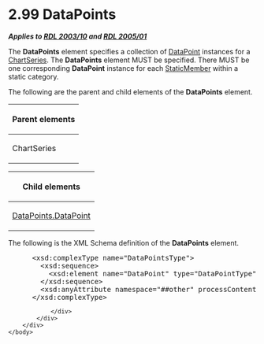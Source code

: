 <html dir="LTR" xmlns:mshelp="http://msdn.microsoft.com/mshelp" xmlns:ddue="http://ddue.schemas.microsoft.com/authoring/2003/5" xmlns:xlink="http://www.w3.org/1999/xlink" xmlns:tool="http://www.microsoft.com/tooltip">
    <head>
        <meta http-equiv="Content-Type" content="text/html; CHARSET=utf-8"></meta>
        <meta name="save" content="history"></meta>
        <title>2.99 DataPoints</title>
        <xml>
            <mshelp:toctitle title="2.99 DataPoints"></mshelp:toctitle>
            <mshelp:rltitle title="[MS-RDL]: DataPoints"></mshelp:rltitle>
            <mshelp:keyword index="A" term="8dca5bda-b4cb-4917-9384-1eb0c455aa92"></mshelp:keyword>
            <mshelp:attr name="DCSext.ContentType" value="open specification"></mshelp:attr>
            <mshelp:attr name="AssetID" value="8dca5bda-b4cb-4917-9384-1eb0c455aa92"></mshelp:attr>
            <mshelp:attr name="TopicType" value="kbRef"></mshelp:attr>
            <mshelp:attr name="DCSext.Title" value="[MS-RDL]: DataPoints" />
        </xml>
    </head>
    <body>
        <div id="header">
            <h1 class="heading">2.99 DataPoints</h1>
        </div>
        <div id="mainSection">
            <div id="mainBody">
                <div id="allHistory" class="saveHistory"></div>
                <div id="sectionSection0" class="section" name="collapseableSection">
                    

<p><b><i>Applies to </i></b><a href="a7e2ad00-07c8-4f6d-80ab-3ad55df7b233.md"><b><i>RDL 2003/10</i></b></a><b>
<i>and </i></b><a href="3ebe2912-4958-4832-b391-cad1f5e13338.md"><b><i>RDL 2005/01</i></b></a></p>

<p>The <b>DataPoints</b> element specifies a collection of <a href="750e3640-c0df-4f41-b0ba-f6a4f3d09d0e.md">DataPoint</a> instances for a <a href="aee11573-3fcf-4365-938b-e6c8ceece6e1.md">ChartSeries</a>. The <b>DataPoints</b>
element MUST be specified. There MUST be one corresponding <b>DataPoint</b>
instance for each <a href="ec8311b9-625c-4e26-bb1d-b4cb3598410b.md">StaticMember</a>
within a static category.</p>

<p>The following are the parent and child elements of the <b>DataPoints</b>
element.</p>

<table>
 <thead>
  <tr>
   <th>
   <p>Parent elements</p>
   </th>
  </tr>
 </thead>
 <tr>
  <td>
  <p>ChartSeries</p>
  </td>
 </tr>
</table>

<p> </p>

<table>
 <thead>
  <tr>
   <th>
   <p>Child elements</p>
   </th>
  </tr>
 </thead>
 <tr>
  <td>
  <p><a href="035e4acd-2373-4b9d-8be1-82df9f90c186.md">DataPoints.DataPoint</a></p>
  </td>
 </tr>
</table>

<p>The following is the XML Schema definition of the <b>DataPoints</b>
element.</p>

<dl>
<dd>
<div><pre> &lt;xsd:complexType name=&quot;DataPointsType&quot;&gt;
   &lt;xsd:sequence&gt;
     &lt;xsd:element name=&quot;DataPoint&quot; type=&quot;DataPointType&quot; maxOccurs=&quot;unbounded&quot; /&gt;
   &lt;/xsd:sequence&gt;
   &lt;xsd:anyAttribute namespace=&quot;##other&quot; processContents=&quot;skip&quot; /&gt;
 &lt;/xsd:complexType&gt;
</pre></div>
</dd></dl>


                </div>
            </div>
        </div>
    </body>
</html>
